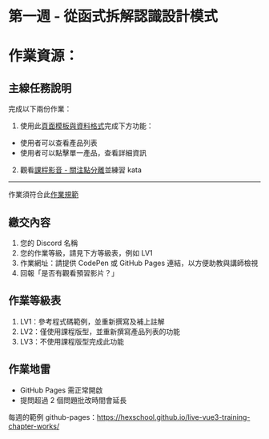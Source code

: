 第一週 - 從函式拆解認識設計模式
===

# 作業資源：

## 主線任務說明

完成以下兩份作業：

1. 使用此[頁面模板與資料格式](https://codepen.io/hexschool/pen/MWvMzyb)完成下方功能：

 - 使用者可以查看產品列表
 - 使用者可以點擊單一產品，查看詳細資訊

2. 觀看[課程影音 - 關注點分離](https://courses.hexschool.com/courses/vue-202121/lectures/43289884)並練習 kata

***

作業須符合此[作業規範](https://hackmd.io/XbKPYiE9Ru6G0sAfB5PBJw)

## 繳交內容

1. 您的 Discord 名稱
1. 您的作業等級，請見下方等級表，例如 LV1
1. 作業網址：請提供 CodePen 或 GitHub Pages 連結，以方便助教與講師檢視
1. 回報「是否有觀看預習影片？」


## 作業等級表

1. LV1：參考程式碼範例，並重新撰寫及補上註解
1. LV2：僅使用課程版型，並重新撰寫產品列表的功能
1. LV3：不使用課程版型完成此功能


## 作業地雷

- GitHub Pages 需正常開啟
- 提問超過 2 個問題批改時間會延長

每週的範例 github-pages：https://hexschool.github.io/live-vue3-training-chapter-works/
